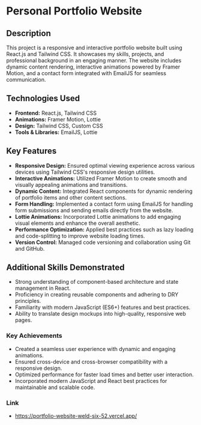 # Personal Portfolio Website


## Description

This project is a responsive and interactive portfolio website built using React.js and Tailwind CSS. It showcases my skills, projects, and professional background in an engaging manner. The website includes dynamic content rendering, interactive animations powered by Framer Motion, and a contact form integrated with EmailJS for seamless communication.

## Technologies Used

- **Frontend:** React.js, Tailwind CSS
- **Animations:** Framer Motion, Lottie
- **Design:** Tailwind CSS, Custom CSS
- **Tools & Libraries:** EmailJS, Lottie

## Key Features

- **Responsive Design:** Ensured optimal viewing experience across various devices using Tailwind CSS's responsive design utilities.
- **Interactive Animations:** Utilized Framer Motion to create smooth and visually appealing animations and transitions.
- **Dynamic Content:** Integrated React components for dynamic rendering of portfolio items and other content sections.
- **Form Handling:** Implemented a contact form using EmailJS for handling form submissions and sending emails directly from the website.
- **Lottie Animations:** Incorporated Lottie animations to add engaging visual elements and enhance the overall aesthetic.
- **Performance Optimization:** Applied best practices such as lazy loading and code-splitting to improve website loading times.
- **Version Control:** Managed code versioning and collaboration using Git and GitHub.


## Additional Skills Demonstrated

- Strong understanding of component-based architecture and state management in React.
- Proficiency in creating reusable components and adhering to DRY principles.
- Familiarity with modern JavaScript (ES6+) features and best practices.
- Ability to translate design mockups into high-quality, responsive web pages.


### Key Achievements

- Created a seamless user experience with dynamic and engaging animations.
- Ensured cross-device and cross-browser compatibility with a responsive design.
- Optimized performance for faster load times and better user interaction.
- Incorporated modern JavaScript and React best practices for maintainable and scalable code.

### Link
- https://portfolio-website-weld-six-52.vercel.app/
